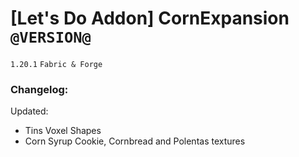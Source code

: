 # [Let's Do Addon] CornExpansion `@VERSION@`
`1.20.1` `Fabric & Forge`
### Changelog:

Updated:
* Tins Voxel Shapes
* Corn Syrup Cookie, Cornbread and Polentas textures
